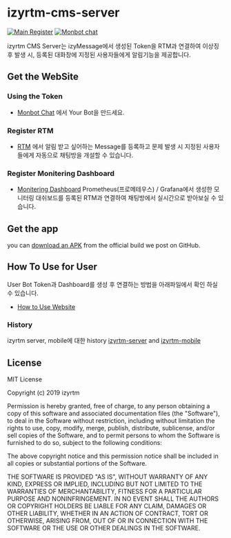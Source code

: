 # izyrtm-cms-server

[![Main Register](http://localhost:8088/main)](http://localhost:8088/rtmInsert)
[![Monbot chat](https://img.shields.io/badge/zulip-join_chat-brightgreen.svg)](https://monbot.hopto.org/#)

izyrtm CMS Server는 izyMessage에서 생성된 Token을 RTM과 연결하여 이상징후 발생 시, 등록된 대화창에 지정된 사용자들에게 알림기능을 제공합니다. 



## Get the WebSite
### Using the Token

* [Monbot Chat](hhttps://monbot.hopto.org/#settings/your-bots)
  에서 Your Bot을 만드세요.

### Register RTM

* [RTM](http://localhost:8088/rtmInsert)
  에서 알림 받고 싶어하는 Message를 등록하고 문제 발생 시 지정된 사용자들에게 자동으로 채팅방을 개설할 수 있습니다.

### Register Monitering Dashboard

* [Monitering Dashboard](http://localhost:8088/mdmInsert)
  Prometheus(프로메테우스) / Grafana에서 생성한 모니터링 대쉬보드를 등록된 RTM과 연결하여 채팅방에서 실시간으로 받아보실 수 있습니다.


## Get the app

you can [download an
    APK](https://github.com/zulip/zulip-mobile/releases/latest)
    from the official build we post on GitHub.




## How To Use for User

User Bot Token과 Dashboard를 생성 후 연결하는 방법을 아래파일에서 확인 하실 수 있습니다.
* [How to Use Website](docs/howtouse.md)

### History

izyrtm server, mobile에 대한 history
[izyrtm-server](https://github.com/izyrtm/izyrtm-server) and
[izyrtm-mobile](https://github.com/izyrtm/izyrtm-mobile)




## License
MIT License

Copyright (c) 2019 izyrtm

Permission is hereby granted, free of charge, to any person obtaining a copy
of this software and associated documentation files (the "Software"), to deal
in the Software without restriction, including without limitation the rights
to use, copy, modify, merge, publish, distribute, sublicense, and/or sell
copies of the Software, and to permit persons to whom the Software is
furnished to do so, subject to the following conditions:

The above copyright notice and this permission notice shall be included in all
copies or substantial portions of the Software.

THE SOFTWARE IS PROVIDED "AS IS", WITHOUT WARRANTY OF ANY KIND, EXPRESS OR
IMPLIED, INCLUDING BUT NOT LIMITED TO THE WARRANTIES OF MERCHANTABILITY,
FITNESS FOR A PARTICULAR PURPOSE AND NONINFRINGEMENT. IN NO EVENT SHALL THE
AUTHORS OR COPYRIGHT HOLDERS BE LIABLE FOR ANY CLAIM, DAMAGES OR OTHER
LIABILITY, WHETHER IN AN ACTION OF CONTRACT, TORT OR OTHERWISE, ARISING FROM,
OUT OF OR IN CONNECTION WITH THE SOFTWARE OR THE USE OR OTHER DEALINGS IN THE
SOFTWARE.
